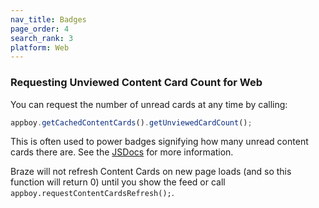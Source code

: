 ```yaml
---
nav_title: Badges
page_order: 4
search_rank: 3
platform: Web
---
```


### Requesting Unviewed Content Card Count for Web

You can request the number of unread cards at any time by calling:

``` javascript
appboy.getCachedContentCards().getUnviewedCardCount();
```

This is often used to power badges signifying how many unread content cards there are. See the [JSDocs](https://js.appboycdn.com/web-sdk/latest/doc/ab.ContentCards.html#toc4) for more information.

Braze will not refresh Content Cards on new page loads (and so this function will return 0) until you show the feed or call `appboy.requestContentCardsRefresh();`.
